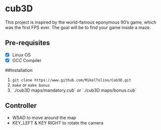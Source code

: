 # cub3D
This project is inspired by the world-famous eponymous 90’s game, which was the first FPS ever. The goal will be to
find your game inside a maze.

## Pre-requisites
-[x] Linux OS
-[x] GCC Compiler

##Installation
1. `git clone https://www.github.com/MikelTolino/Cub3D.git`
2. `make` or `make bonus`
3. ´./cub3D maps/mandatory.cub´ or ´./cub3D maps/bonus.cub´

## Controller

- WSAD to move around the map
- KEY_LEFT & KEY RIGHT to rotate the camera
